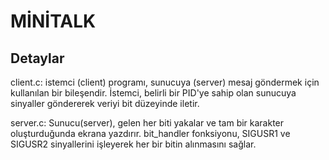 # MİNİTALK
## Detaylar
client.c: istemci (client) programı, sunucuya (server) mesaj göndermek için kullanılan bir bileşendir. İstemci, belirli bir PID'ye sahip olan sunucuya sinyaller göndererek veriyi bit düzeyinde iletir. 

server.c: Sunucu(server), gelen her biti yakalar ve tam bir karakter oluşturduğunda ekrana yazdırır. bit_handler fonksiyonu, SIGUSR1 ve SIGUSR2 sinyallerini işleyerek her bir bitin alınmasını sağlar.
